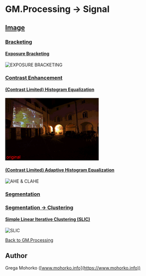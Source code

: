 # GM.Processing -> Signal

## [Image](Image)

### [Bracketing](Image/Bracketing)

#### [Exposure Bracketing](Image/Bracketing/ExposureBracketing.md)

<img srce="/Documentation/Signal/Image/Bracketing/ExposureBracketing/EXPOSURE%20BRACKETING%20Desktop02.gif" alt="EXPOSURE BRACKETING" title="Exposure Bracketing" height="200" />

### [Contrast Enhancement](Image/ContrastEnhancement)

#### [(Contrast Limited) Histogram Equalization](Image/ContrastEnhancement/HistogramEqualization.md)

<img src="/Documentation/Signal/Image/Contrast%20Enhancement/HE/HE%20&%20CLHE%20Courtyard.gif" alt="HE & CLHE" title="(Contrast Limited) Histogram Equalization" height="200" />

#### [(Contrast Limited) Adaptive Histogram Equalization](Image/ContrastEnhancement/AdaptiveHistogramEqualization.md)

<img src="/Documentation/Signal/Image/Contrast%20Enhancement/AHE/AHE%20&%20CLAHE%20Schonbrunn%20garden%201.gif" alt="AHE & CLAHE" title="(Contrast Limited) Adaptive Histogram Equalization" height="200" />

### [Segmentation](Image/Segmentation)

### [Segmentation -> Clustering](Image/Segmentation/Clustering)

#### [Simple Linear Iterative Clustering (SLIC)](Image/Segmentation/Clustering/SLIC.md)

<img src="/Documentation/Signal/Image/Segmentation/Clustering/SLIC/SLIC%20Honda.gif" alt="SLIC" title="Simple Linear Iterative Clustering (SLIC)" height="200" />

[Back to GM.Processing](https://github.com/GregaMohorko/GM.Processing)

## Author
Grega Mohorko ([www.mohorko.info](https://www.mohorko.info))
